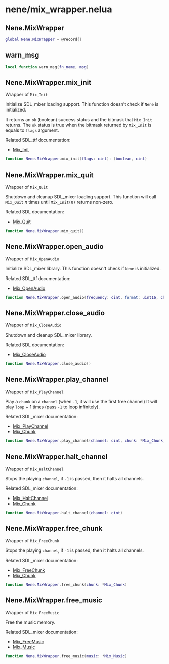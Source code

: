 # nene/mix_wrapper.nelua
## Nene.MixWrapper

```lua
global Nene.MixWrapper = @record{}
```

## warn_msg

```lua
local function warn_msg(fn_name, msg)
```

## Nene.MixWrapper.mix_init
Wrapper of `Mix_Init` 
 
Initialize SDL_mixer loading support. 
This function doesn't check if `Nene` is initialized. 
 
It returns an `ok` (boolean) success status and the bitmask that `Mix_Init` returns. 
The `ok` status is true when the bitmask returned by `Mix_Init` is equals to `flags` argument. 
 
Related SDL_ttf documentation: 
* [Mix_Init](https://www.libsdl.org/projects/SDL_mixer/docs/SDL_mixer_9.html)
```lua
function Nene.MixWrapper.mix_init(flags: cint): (boolean, cint)
```

## Nene.MixWrapper.mix_quit
Wrapper of `Mix_Quit` 
 
Shutdown and cleanup SDL_mixer loading support. 
This function will call `Mix_Quit` _n_ times until `Mix_Init(0)` returns non-zero. 
 
Related SDL documentation: 
* [Mix_Quit](https://www.libsdl.org/projects/SDL_mixer/docs/SDL_mixer_10.html)
```lua
function Nene.MixWrapper.mix_quit()
```

## Nene.MixWrapper.open_audio
Wrapper of `Mix_OpenAudio` 
 
Initialize SDL_mixer library. 
This function doesn't check if `Nene` is initialized. 
 
Related SDL_ttf documentation: 
* [Mix_OpenAudio](https://www.libsdl.org/projects/SDL_mixer/docs/SDL_mixer_11.html)
```lua
function Nene.MixWrapper.open_audio(frequency: cint, format: uint16, channels: cint, chunksize: cint): boolean
```

## Nene.MixWrapper.close_audio
Wrapper of `Mix_CloseAudio` 
 
Shutdown and cleanup SDL_mixer library. 
 
Related SDL documentation: 
* [Mix_CloseAudio](https://www.libsdl.org/projects/SDL_mixer/docs/SDL_mixer_12.html)
```lua
function Nene.MixWrapper.close_audio()
```

## Nene.MixWrapper.play_channel
Wrapper of `Mix_PlayChannel` 
 
Play a `chunk` on a `channel` (when `-1`, it will use the first free channel) 
It will play `loop` + 1 times (pass `-1` to loop infinitely). 
 
Related SDL_mixer documentation: 
* [Mix_PlayChannel](https://www.libsdl.org/projects/SDL_mixer/docs/SDL_mixer_28.html#SEC28) 
* [Mix_Chunk](https://www.libsdl.org/projects/SDL_mixer/docs/SDL_mixer_85.html#SEC85)
```lua
function Nene.MixWrapper.play_channel(channel: cint, chunk: *Mix_Chunk, loop: cint): (cint, boolean)
```

## Nene.MixWrapper.halt_channel
Wrapper of `Mix_HaltChannel` 
 
Stops the playing `channel`, if `-1` is passed, then it halts all channels. 
 
Related SDL_mixer documentation: 
* [Mix_HaltChannel](https://www.libsdl.org/projects/SDL_mixer/docs/SDL_mixer_34.html#SEC34) 
* [Mix_Chunk](https://www.libsdl.org/projects/SDL_mixer/docs/SDL_mixer_85.html#SEC85)
```lua
function Nene.MixWrapper.halt_channel(channel: cint)
```

## Nene.MixWrapper.free_chunk
Wrapper of `Mix_FreeChunk` 
 
Stops the playing `channel`, if `-1` is passed, then it halts all channels. 
 
Related SDL_mixer documentation: 
* [Mix_FreeChunk](https://www.libsdl.org/projects/SDL_mixer/docs/SDL_mixer_24.html#SEC24) 
* [Mix_Chunk](https://www.libsdl.org/projects/SDL_mixer/docs/SDL_mixer_85.html#SEC85)
```lua
function Nene.MixWrapper.free_chunk(chunk: *Mix_Chunk)
```

## Nene.MixWrapper.free_music
Wrapper of `Mix_FreeMusic` 
 
Free the music memory. 
 
Related SDL_mixer documentation: 
* [Mix_FreeMusic](https://www.libsdl.org/projects/SDL_mixer/docs/SDL_mixer_56.html#SEC56) 
* [Mix_Music](https://www.libsdl.org/projects/SDL_mixer/docs/SDL_mixer_86.html#SEC86)
```lua
function Nene.MixWrapper.free_music(music: *Mix_Music)
```
